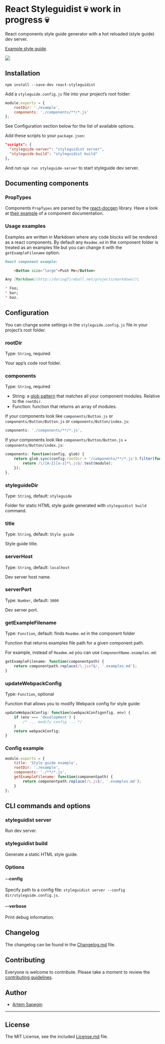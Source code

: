 # React Styleguidist :skull: work in progress :skull:

React components style guide generator with a hot reloaded (style guide) dev server.

[Example style guide](http://sapegin.github.io/react-styleguidist/).

![](https://s3.amazonaws.com/f.cl.ly/items/3e0u2n271y182F1N0k3K/Screen%20Recording%202015-09-07%20at%2010.30%20AM.gif)

## Installation

```
npm install --save-dev react-styleguidist
```

Add a `styleguide.config.js` file into your project’s root folder:

```javascript
module.exports = {
	rootDir: './example',
	components: './components/**/*.js'
};
```

See Configuration section below for the list of available options.

Add these scripts to your `package.json`:

```json
"scripts": {
  "styleguide-server": "styleguidist server",
  "styleguide-build": "styleguidist build"
},
```

And run `npm run styleguide-server` to start styleguide dev server.

## Documenting components

### PropTypes

Components `PropTypes` are parsed by the [react-docgen](https://github.com/reactjs/react-docgen) library. Have a look at [their example](https://github.com/reactjs/react-docgen#example) of a component documentation.

### Usage examples

Examples are written in Markdown where any code blocks will be rendered as a react components. By default any `Readme.md` in the component folder is treated as an examples file but you can change it with the `getExampleFilename` option.

```markdown
React component example:

	<Button size="large">Push Me</Button>

Any [Markdown](http://daringfireball.net/projects/markdown/):

* Foo;
* bar;
* baz.
```

## Configuration

You can change some settings in the `styleguide.config.js` file in your project’s root folder.

### rootDir

Type: `String`, required

Your app’s code root folder.

### components

Type: `String`, required

- String: a [glob pattern](https://github.com/isaacs/node-glob#glob-primer) that matches all your component modules. Relative to the `rootDir`.
- Function: function that returns an array of modules.

If your components look like `components/Button.js` or `components/Button/Button.js` or `components/Button/index.js`:

```javascript
components: './components/**/*.js',
```

If your components look like `components/Button/Button.js` + `components/Button/index.js`:

```javascript
components: function(config, glob) {
	return glob.sync(config.rootDir + '/components/**/*.js').filter(function(module) {
		return /\/[A-Z][a-z]*\.js$/.test(module);
	});
},
```

### styleguideDir

Type: `String`, default: `styleguide`

Folder for static HTML style guide generated with `styleguidist build` command.

### title

Type: `String`, default: `Style guide`

Style guide title.

### serverHost

Type: `String`, default: `localhost`

Dev server host name.

### serverPort

Type: `Number`, default: `3000`

Dev server port.

### getExampleFilename

Type: `Function`, default: finds `Readme.md` in the component folder

Function that returns examples file path for a given component path.

For example, instead of `Readme.md` you can use `ComponentName.examples.md`:

```javascript
getExampleFilename: function(componentpath) {
	return componentpath.replace(/\.jsx?$/, '.examples.md');
}
```

### updateWebpackConfig

Type: `Function`, optional

Function that allows you to modify Webpack config for style guide:

```javascript
updateWebpackConfig: function(cwebpackConfigonfig, env) {
	if (env === 'development') {
		/* ... modify config ... */
	}
	return webpackConfig;
}
```

### Config example

```javascript
module.exports = {
	title: 'Style guide example',
	rootDir: './example',
	components: './**/*.js',
	getExampleFilename: function(componentpath) {
		return componentpath.replace(/\.js$/, '.examples.md');
	}
};
```

## CLI commands and options

### styleguidist server

Run dev server.

### styleguidist build

Generate a static HTML style guide.

### Options

#### --config

Specify path to a config file: `styleguidist server --config dir/styleguide.config.js`.

#### --verbose

Print debug information.

## Changelog

The changelog can be found in the [Changelog.md](Changelog.md) file.

## Contributing

Everyone is welcome to contribute. Please take a moment to review the [contributing guidelines](Contributing.md).

## Author

* [Artem Sapegin](http://sapegin.me)

---

## License

The MIT License, see the included [License.md](License.md) file.
